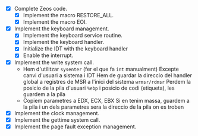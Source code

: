 - [x] Complete Zeos code.
    - [x] Implement the macro RESTORE_ALL.
    - [x] Implement the macro EOI.
- [x] Implement the keyboard management.
    - [x] Implement the keyboard service routine.
    - [x] Implement the keyboard handler.
    - [x] Initialize the IDT with the keyboard handler
    - [x] Enable the interrupt.
- [x] Implement the write system call.
    - Hem d'utilitzar `sysenter` (fer el que fa `int` manualment)
      Excepte canvi d'usuari a sistema i IDT
      Hem de guardar la direccio del handler global a registres de MSR a l'inici del sistema `wrmsr/rdmsr`
      Perdem la posicio de la pila d'usuari `%ebp` i posicio de codi (etiqueta), les guardem a la pila
    - Copiem parametres a EDX, ECX, EBX
      Si en tenim massa, guardem a la pila i un dels parametres sera la direccio de la pila on es troben
- [x] Implement the clock management.
- [x] Implement the gettime system call.
- [x] Implement the page fault exception management.